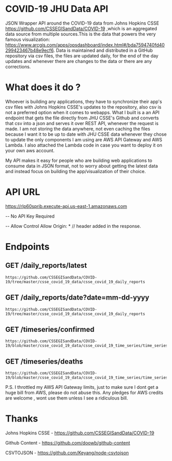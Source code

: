 # COVID-19 JHU Data API
 JSON Wrapper API around the COVID-19 data from Johns Hopkins CSSE https://github.com/CSSEGISandData/COVID-19 ,which is an aggregated data source from multiple sources.This is the data that powers the very famous visualization: https://www.arcgis.com/apps/opsdashboard/index.html#/bda7594740fd40299423467b48e9ecf6. Data is maintained and distributed in a GitHub repository via csv files, the files are updated daily, for the end of the day updates and whenever there are changes to the data or there are any corrections.

# What does it do ?
 Whoever is building any applications, they have to synchronize their app's csv files with Johns Hopkins CSSE's updates to the repository, also csv is not a preferred option when it comes to webapps. What I built is a an API endpoint that gets the file directly from JHU CSSE's Github and converts that csv into a json and serves it over REST API, whenever the request is made. I am not storing the data anywhere, not even caching the files because I want it to be up to date with JHU CSSE data whenever they chose to update the only components I am using are AWS API Gateway and AWS Lambda. I also attached the Lambda code in case you want to deploy it on your own aws account.

 My API makes it easy for people who are building web applications to consume data in JSON format, not to worry about getting the latest data and instead focus on building the app/visualization of their choice.

# API URL 
 https://rlp60sprib.execute-api.us-east-1.amazonaws.com

 -- No API Key Required
 
 -- Allow Control Allow Origin: *  // header added in the response. 

# Endpoints 
 ## GET /daily_reports/latest 

    https://github.com/CSSEGISandData/COVID-19/tree/master/csse_covid_19_data/csse_covid_19_daily_reports

 ## GET /daily_reports/date?date=mm-dd-yyyy

    https://github.com/CSSEGISandData/COVID-19/tree/master/csse_covid_19_data/csse_covid_19_daily_reports

 ## GET /timeseries/confirmed

    https://github.com/CSSEGISandData/COVID-19/blob/master/csse_covid_19_data/csse_covid_19_time_series/time_series_covid19_confirmed_global.csv


 ## GET /timeseries/deaths

    https://github.com/CSSEGISandData/COVID-19/blob/master/csse_covid_19_data/csse_covid_19_time_series/time_series_covid19_deaths_global.csv


P.S. I throttled my AWS API Gateway limits, just to make sure I dont get a huge bill from AWS, please do not abuse this. Any pledges for AWS credits are welcome , wont use them unless I see a ridiculous bill.

# Thanks 
 Johns Hopkins CSSE - https://github.com/CSSEGISandData/COVID-19
 
 Github Content - https://github.com/doowb/github-content
 
 CSVTOJSON - https://github.com/Keyang/node-csvtojson
















